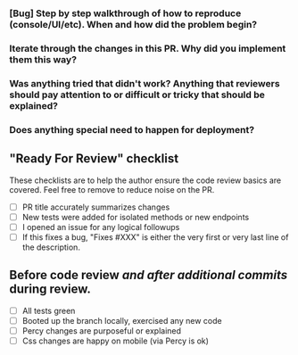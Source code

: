 ### [Bug] Step by step walkthrough of how to reproduce (console/UI/etc). When and how did the problem begin?


### Iterate through the changes in this PR. Why did you implement them this way?


### Was anything tried that didn't work? Anything that reviewers should pay attention to or difficult or tricky that should be explained?


### Does anything special need to happen for deployment?



## "Ready For Review" checklist

These checklists are to help the author ensure the code review basics are covered. Feel free to remove to reduce noise on the PR.

* [ ] PR title accurately summarizes changes
* [ ] New tests were added for isolated methods or new endpoints
* [ ] I opened an issue for any logical followups
* [ ] If this fixes a bug, "Fixes #XXX" is either the very first or very last line of the description.

## Before code review *and after additional commits* during review.

* [ ] All tests green
* [ ] Booted up the branch locally, exercised any new code
* [ ] Percy changes are purposeful or explained
* [ ] Css changes are happy on mobile (via Percy is ok)
